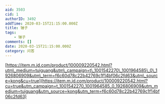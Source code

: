```yaml
---
aid: 3503
cid: 1
authorID: 3492
addTime: 2020-03-15T21:15:00.000Z
title: 锤子
tags:
    - 锤子
comments: []
date: 2020-03-15T21:15:00.000Z
category: 问答
---
```


[https://item.m.jd.com/product/100009220542.html?utm\_medium=tuiguang&utm\_campaign=t\_1001542270\_1001964585\_0\_1926806909&utm\_term=f6c60d78c22b42769c1f14bf06c2fd63&utm\_source=kong&cu=true](https://item.m.jd.com/product/100009220542.html?cu=true&utm_campaign=t_1001542270_1001964585_0_1926806909&utm_medium=tuiguang&utm_source=kong&utm_term=f6c60d78c22b42769c1f14bf06c2fd63)
